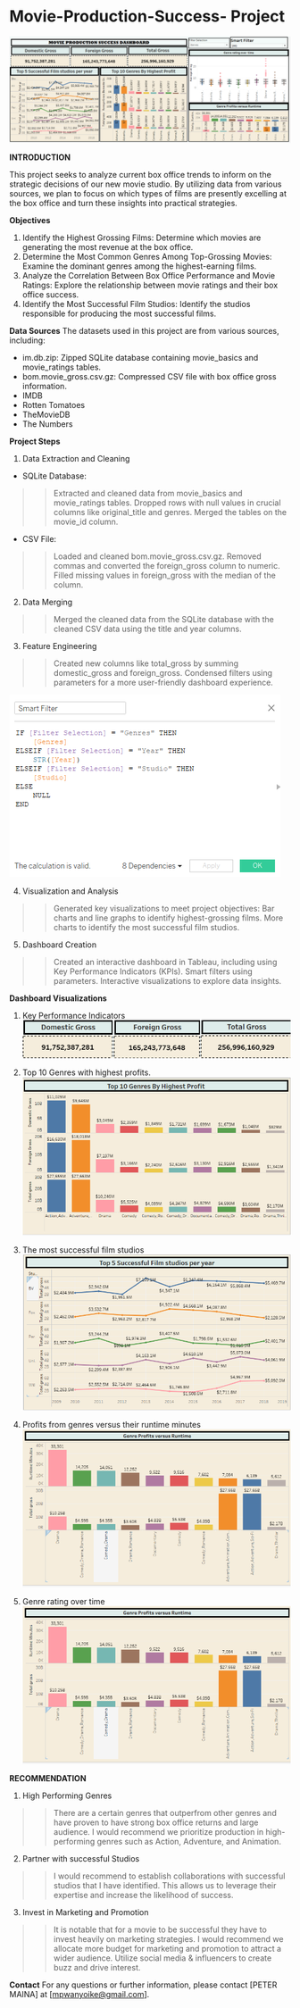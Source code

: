 # Movie-Production-Success- Project

![alt text](Images/Dashboard.png)


**INTRODUCTION**

This project seeks to analyze current box office trends to inform on the strategic decisions of our new movie studio. By utilizing data from various sources, we plan to focus on which types of films are presently excelling at the box office and turn these insights into practical strategies.

**Objectives**
1. Identify the Highest Grossing Films: Determine which movies are generating the most revenue at the box office.
2. Determine the Most Common Genres Among Top-Grossing Movies: Examine the dominant genres among the highest-earning films.
3. Analyze the Correlation Between Box Office Performance and Movie Ratings: Explore the relationship between movie ratings and their box office success.
4. Identify the Most Successful Film Studios: Identify the studios responsible for producing the most successful films.


**Data Sources**
The datasets used in this project are from various sources, including:

* im.db.zip: Zipped SQLite database containing movie_basics and movie_ratings tables.
* bom.movie_gross.csv.gz: Compressed CSV file with box office gross information.
* IMDB
* Rotten Tomatoes
* TheMovieDB
* The Numbers

**Project Steps**
1. Data Extraction and Cleaning
* SQLite Database:
>> Extracted and cleaned data from movie_basics and movie_ratings tables.
>> Dropped rows with null values in crucial columns like original_title and genres.
>> Merged the tables on the movie_id column.
* CSV File:
>> Loaded and cleaned bom.movie_gross.csv.gz.
>> Removed commas and converted the foreign_gross column to numeric.
>> Filled missing values in foreign_gross with the median of the column.

2. Data Merging
>> Merged the cleaned data from the SQLite database with the cleaned CSV data using the title and year
columns.

3. Feature Engineering
>> Created new columns like total_gross by summing domestic_gross and foreign_gross.
>> Condensed filters using parameters for a more user-friendly dashboard experience.

![alt text](<Images/smart filters.png>)

4. Visualization and Analysis
>> Generated key visualizations to meet project objectives:
>> Bar charts and line graphs to identify highest-grossing films.
>> More charts to identify the most successful film studios.

5. Dashboard Creation
>> Created an interactive dashboard in Tableau, including using Key Performance Indicators (KPIs).
>> Smart filters using parameters.
>> Interactive visualizations to explore data insights.

**Dashboard Visualizations**
1. Key Performance Indicators 
![alt text](Images/KPIs.png)

2. Top 10 Genres with highest profits.
![alt text](<Images/Highest profit genres.png>)

3. The most successful film studios
![alt text](<Images/successful films per year.png>)

4. Profits from genres versus their runtime minutes
![alt text](<Images/genre profits versus runtime.png>)

5. Genre rating over time
![alt text](<Images/genre profits versus runtime.png>)

**RECOMMENDATION**
1. High Performing Genres
>> There are a certain genres that outperfrom other genres and have proven to have strong box office returns and large audience.
>> I would recommend we prioritize production in high-performing genres such as Action, Adventure, and Animation.

2. Partner with successful Studios
>> I would recommend to establish collaborations with successful studios that I have identified. This allows us to leverage their expertise and increase the likelihood of success.

3.  Invest in Marketing and Promotion
>> It is notable that for a movie to be successful they have to invest heavily on marketing strategies.
>> I would recommend we allocate more budget for marketing and promotion to attract a wider audience. Utilize social media & influencers to create buzz and drive interest.

**Contact**
For any questions or further information, please contact [PETER MAINA] at [mpwanyoike@gmail.com].